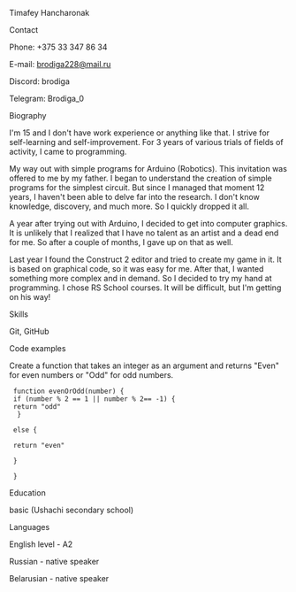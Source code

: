 Timafey Hancharonak


Contact 

Phone: +375 33 347 86 34

E-mail: brodiga228@mail.ru

Discord: brodiga

Telegram: Brodiga_0



Biography

I'm 15 and I don't have work experience or anything like that. I strive for self-learning and self-improvement. For 3 years of various trials of fields of activity, I came to programming.

My way out with simple programs for Arduino (Robotics). This invitation was offered to me by my father. I began to understand the creation of simple programs for the simplest circuit. But since I managed that moment 12 years, I haven't been able to delve far into the research. I don't know knowledge, discovery, and much more. So I quickly dropped it all.

A year after trying out with Arduino, I decided to get into computer graphics. It is unlikely that I realized that I have no talent as an artist and a dead end for me. So after a couple of months, I gave up on that as well.

Last year I found the Construct 2 editor and tried to create my game in it. It is based on graphical code, so it was easy for me. After that, I wanted something more complex and in demand. So I decided to try my hand at programming. I chose RS School courses. It will be difficult, but I'm getting on his way!



Skills

Git, GitHub



Code examples

Create a function that takes an integer as an argument and returns "Even" for even numbers or "Odd" for odd numbers.

     function evenOrOdd(number) { 
     if (number % 2 == 1 || number % 2== -1) { 
     return "odd" 
      } 

     else { 

     return "even" 

     } 

     } 




Education

basic (Ushachi secondary school)



Languages

English level - A2

Russian - native speaker

Belarusian - native speaker
